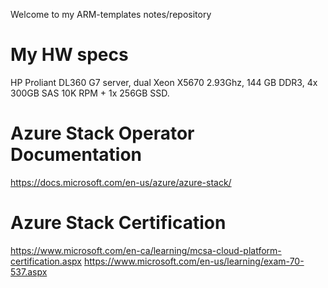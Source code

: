 Welcome to my ARM-templates notes/repository
# My HW specs
HP Proliant DL360 G7 server, dual Xeon X5670 2.93Ghz, 144 GB DDR3, 4x 300GB SAS 10K RPM + 1x 256GB SSD.
# Azure Stack Operator Documentation
https://docs.microsoft.com/en-us/azure/azure-stack/
# Azure Stack Certification
https://www.microsoft.com/en-ca/learning/mcsa-cloud-platform-certification.aspx
https://www.microsoft.com/en-us/learning/exam-70-537.aspx
